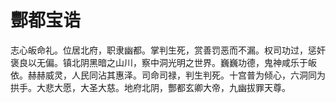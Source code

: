 # 酆都宝诰

志心皈命礼。位居北府，职隶幽都。掌判生死，赏善罚恶而不漏。权司功过，惩奸褒良以无偏。镇北阴黑暗之山川，察中洞光明之世界。巍巍功德，鬼神咸乐于皈依。赫赫威灵，人民同沾其惠泽。司命司禄，判生判死。十宫普为倾心，六洞同为拱手。大悲大愿，大圣大慈。地府北阴，酆都玄卿大帝，九幽拔罪天尊。

